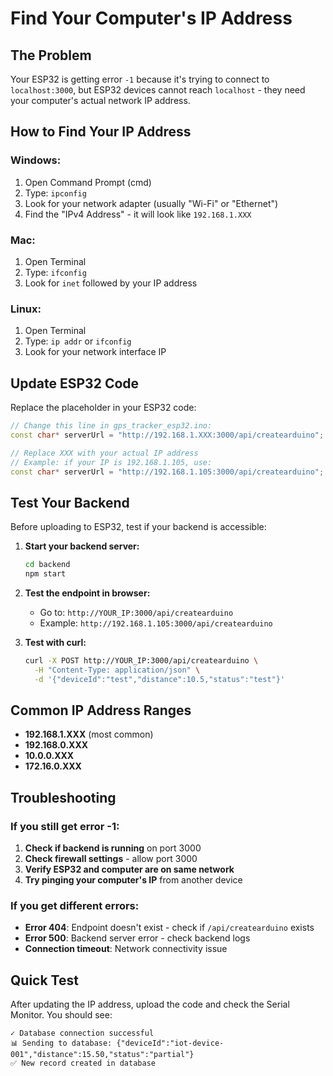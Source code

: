 # Find Your Computer's IP Address

## The Problem
Your ESP32 is getting error `-1` because it's trying to connect to `localhost:3000`, but ESP32 devices cannot reach `localhost` - they need your computer's actual network IP address.

## How to Find Your IP Address

### Windows:
1. Open Command Prompt (cmd)
2. Type: `ipconfig`
3. Look for your network adapter (usually "Wi-Fi" or "Ethernet")
4. Find the "IPv4 Address" - it will look like `192.168.1.XXX`

### Mac:
1. Open Terminal
2. Type: `ifconfig`
3. Look for `inet` followed by your IP address

### Linux:
1. Open Terminal
2. Type: `ip addr` or `ifconfig`
3. Look for your network interface IP

## Update ESP32 Code

Replace the placeholder in your ESP32 code:

```cpp
// Change this line in gps_tracker_esp32.ino:
const char* serverUrl = "http://192.168.1.XXX:3000/api/createarduino";

// Replace XXX with your actual IP address
// Example: if your IP is 192.168.1.105, use:
const char* serverUrl = "http://192.168.1.105:3000/api/createarduino";
```

## Test Your Backend

Before uploading to ESP32, test if your backend is accessible:

1. **Start your backend server:**
   ```bash
   cd backend
   npm start
   ```

2. **Test the endpoint in browser:**
   - Go to: `http://YOUR_IP:3000/api/createarduino`
   - Example: `http://192.168.1.105:3000/api/createarduino`

3. **Test with curl:**
   ```bash
   curl -X POST http://YOUR_IP:3000/api/createarduino \
     -H "Content-Type: application/json" \
     -d '{"deviceId":"test","distance":10.5,"status":"test"}'
   ```

## Common IP Address Ranges

- **192.168.1.XXX** (most common)
- **192.168.0.XXX**
- **10.0.0.XXX**
- **172.16.0.XXX**

## Troubleshooting

### If you still get error -1:
1. **Check if backend is running** on port 3000
2. **Check firewall settings** - allow port 3000
3. **Verify ESP32 and computer are on same network**
4. **Try pinging your computer's IP** from another device

### If you get different errors:
- **Error 404**: Endpoint doesn't exist - check if `/api/createarduino` exists
- **Error 500**: Backend server error - check backend logs
- **Connection timeout**: Network connectivity issue

## Quick Test

After updating the IP address, upload the code and check the Serial Monitor. You should see:
```
✓ Database connection successful
📊 Sending to database: {"deviceId":"iot-device-001","distance":15.50,"status":"partial"}
✅ New record created in database
``` 